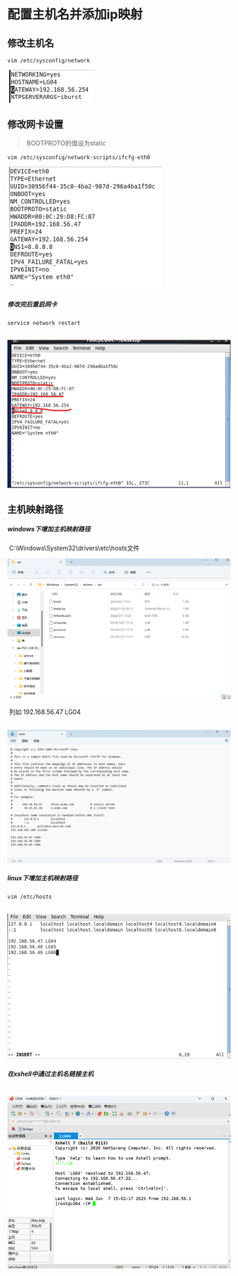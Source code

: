 # 配置主机名并添加ip映射



## 修改主机名

```
vim /etc/sysconfig/network
```

​	![](image/1.png)



## 修改网卡设置

> ​	BOOTPROTO的值设为static
>

```
vim /etc/sysconfig/network-scripts/ifcfg-eth0
```

​	![image-20230607171429267](image/image-20230607171429267.png)

##### 		修改完后重启网卡 

```
service network restart
```

​	<img src="image/2.png"  />



## 主机映射路径

##### 		windows下增加主机映射路径

​	C:\Windows\System32\drivers\etc\hosts文件

![](image/5.png)

​	列如 192.168.56.47 LG04

​	![](image/3.png)

##### 		linux下增加主机映射路径

```
vim /etc/hosts
```

​	![](image/4.png)

##### 	在xshell中通过主机名链接主机

​	![image-20230607150923606](image/6.png)

